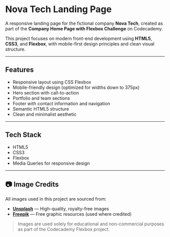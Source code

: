 # Nova Tech Landing Page

A responsive landing page for the fictional company **Nova Tech**, created as part of the **Company Home Page with Flexbox Challenge** on Codecademy.

This project focuses on modern front-end development using **HTML5**, **CSS3**, and **Flexbox**, with mobile-first design principles and clean visual structure.

---

## Features

- Responsive layout using CSS Flexbox
- Mobile-friendly design (optimized for widths down to 375px)
- Hero section with call-to-action
- Portfolio and team sections
- Footer with contact information and navigation
- Semantic HTML5 structure
- Clean and minimalist aesthetic

---

## Tech Stack

- HTML5
- CSS3
- Flexbox
- Media Queries for responsive design

---

## 📷 Image Credits

All images used in this project are sourced from:

- [**Unsplash**](https://unsplash.com/) — High-quality, royalty-free images
- [**Freepik**](https://www.freepik.com/) — Free graphic resources (used where credited)

> Images are used solely for educational and non-commercial purposes as part of the Codecademy Flexbox project.
